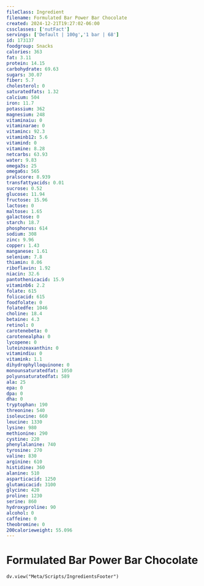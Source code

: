```yaml
---
fileClass: Ingredient
filename: Formulated Bar Power Bar Chocolate
created: 2024-12-21T19:27:02-06:00
cssclasses: ['nutFact']
servings: ['Default | 100g','1 bar | 68']
id: 173137
foodgroup: Snacks
calories: 363
fat: 3.11
protein: 14.15
carbohydrate: 69.63
sugars: 30.07
fiber: 5.7
cholesterol: 0
saturatedfats: 1.32
calcium: 504
iron: 11.7
potassium: 362
magnesium: 248
vitaminaiu: 0
vitaminarae: 0
vitaminc: 92.3
vitaminb12: 5.6
vitamind: 0
vitamine: 8.28
netcarbs: 63.93
water: 9.83
omega3s: 25
omega6s: 565
pralscore: 8.939
transfattyacids: 0.01
sucrose: 0.52
glucose: 11.94
fructose: 15.96
lactose: 0
maltose: 1.65
galactose: 0
starch: 18.7
phosphorus: 614
sodium: 308
zinc: 9.96
copper: 1.43
manganese: 1.61
selenium: 7.8
thiamin: 8.06
riboflavin: 1.92
niacin: 32.6
pantothenicacid: 15.9
vitaminb6: 2.2
folate: 615
folicacid: 615
foodfolate: 0
folatedfe: 1046
choline: 18.4
betaine: 4.3
retinol: 0
carotenebeta: 0
carotenealpha: 0
lycopene: 0
luteinzeaxanthin: 0
vitamindiu: 0
vitamink: 1.1
dihydrophylloquinone: 0
monounsaturatedfat: 1050
polyunsaturatedfat: 589
ala: 25
epa: 0
dpa: 0
dha: 0
tryptophan: 190
threonine: 540
isoleucine: 660
leucine: 1330
lysine: 980
methionine: 290
cystine: 220
phenylalanine: 740
tyrosine: 270
valine: 830
arginine: 610
histidine: 360
alanine: 510
asparticacid: 1250
glutamicacid: 3100
glycine: 420
proline: 1230
serine: 860
hydroxyproline: 90
alcohol: 0
caffeine: 0
theobromine: 0
200calorieweight: 55.096
---
```


# Formulated Bar Power Bar Chocolate

```dataviewjs
dv.view("Meta/Scripts/IngredientsFooter")
```
